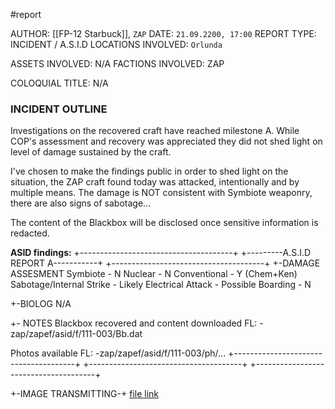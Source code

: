 #report 

AUTHOR: [[FP-12 Starbuck]], `ZAP`
DATE: `21.09.2200, 17:00`
REPORT TYPE: INCIDENT / A.S.I.D
LOCATIONS INVOLVED: `Orlunda`

ASSETS INVOLVED: N/A
FACTIONS INVOLVED: ZAP

COLOQUIAL TITLE: N/A

### INCIDENT OUTLINE
Investigations on the recovered craft have reached milestone A. While COP's assessment and recovery was appreciated they did not shed light on level of damage sustained by the craft. 

I've chosen to make the findings public in order to shed light on the situation, the ZAP craft found today was attacked, intentionally and by multiple means. The damage is NOT consistent with Symbiote weaponry, there are also signs of sabotage...

The content of the Blackbox will be disclosed once sensitive information is redacted.

**ASID findings:**
+--------------------------------------+
+---------A.S.I.D REPORT A-----------+
+--------------------------------------+
+-DAMAGE ASSESMENT
Symbiote - N
Nuclear - N
Conventional - Y (Chem+Ken)
Sabotage/Internal Strike - Likely
Electrical Attack - Possible
Boarding - N

+-BIOLOG
N/A

+- NOTES
Blackbox recovered and content
downloaded
FL: -zap/zapef/asid/f/111-003/Bb.dat

Photos available
FL: -zap/zapef/asid/f/111-003/ph/...
+--------------------------------------+
+--------------------------------------+
+--------------------------------------+

+-IMAGE TRANSMITTING-+ 
[file link](https://cdn.discordapp.com/attachments/998047841886945341/1154447890484310066/2023-09-21-16-52-24-136.png)